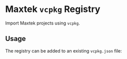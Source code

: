 # Maxtek `vcpkg` Registry

Import Maxtek projects using `vcpkg`.

## Usage

The registry can be added to an existing `vcpkg.json` file:
```json

```
